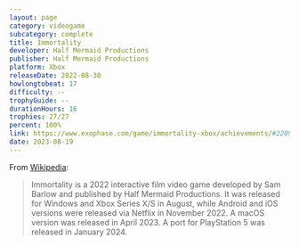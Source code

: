 ```yaml
---
layout: page
category: videogame
subcategory: complete
title: Immortality
developer: Half Mermaid Productions
publisher: Half Mermaid Productions
platform: Xbox
releaseDate: 2022-08-30
howlongtobeat: 17
difficulty: --
trophyGuide: --
durationHours: 16
trophies: 27/27
percent: 100%
link: https://www.exophase.com/game/immortality-xbox/achievements/#2209141
date: 2023-08-19
---
```


From [Wikipedia](https://en.wikipedia.org/wiki/Immortality_(video_game)):

> Immortality is a 2022 interactive film video game developed by Sam Barlow and published by Half Mermaid Productions. It was released for Windows and Xbox Series X/S in August, while Android and iOS versions were released via Netflix in November 2022. A macOS version was released in April 2023. A port for PlayStation 5 was released in January 2024.
